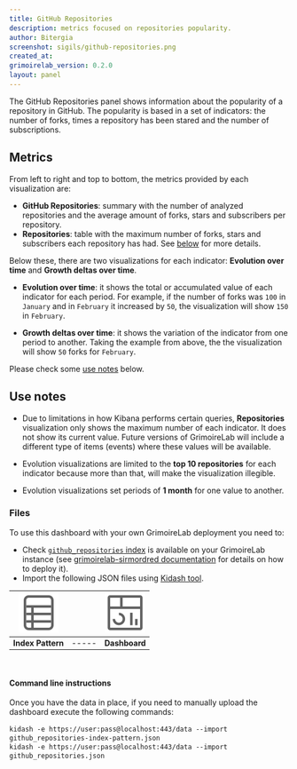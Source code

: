 ```yaml
---
title: GitHub Repositories
description: metrics focused on repositories popularity.
author: Bitergia
screenshot: sigils/github-repositories.png
created_at: 
grimoirelab_version: 0.2.0
layout: panel
---
```


The GitHub Repositories panel shows information about the popularity
of a repository in GitHub. The popularity is based in a set of
indicators: the number of forks, times a repository has been stared
and the number of subscriptions.

## Metrics

From left to right and top to bottom, the metrics provided by each
visualization are:

* **GitHub Repositories**: summary with the number of analyzed repositories
and the average amount of forks, stars and subscribers per
repository.
* **Repositories**: table with the maximum number of forks, stars
and subscribers each repository has had. See [below](#use-notes)
for more details.

Below these, there are two visualizations for each indicator:
**Evolution over time** and **Growth deltas over time**. 

* **Evolution over time**: it shows the total or accumulated value
of each indicator for each period. For example, if the number of
forks was `100` in `January` and in `February` it increased by `50`,
the visualization will show `150` in `February`.

* **Growth deltas over time**: it shows the variation of the indicator
from one period to another. Taking the example from above, the
the visualization will show `50` forks for `February`.

Please check some [use notes](#use-notes) below.

## Use notes

* Due to limitations in how Kibana performs certain queries, **Repositories**
visualization only shows the maximum number of each indicator. It does not
show its current value. Future versions of GrimoireLab will include
a different type of items (events) where these values will be available. 
   
* Evolution visualizations are limited to the **top 10 repositories** for each
indicator because more than that, will make the visualization illegible.

* Evolution visualizations set periods of **1 month** for one value to another.

### Files
To use this dashboard with your own GrimoireLab deployment you need to:
* Check [`github_repositories` index][github_repositories-schema] is available on your GrimoireLab instance
(see [grimoirelab-sirmordred documentation][sirmordred-github_repositories] for details on how to deploy it).
* Import the following JSON files using [Kidash tool](https://github.com/chaoss/grimoirelab-kidash/).

| [![Index Pattern][ip-icon]][index-pattern] | | [![Dashboard][dash-icon]][dashboard] |
| :---------: | ---------- | :-------------: |
| **Index Pattern** | ----- | **Dashboard** |

<br />

#### Command line instructions
Once you have the data in place, if you need to manually upload the dashboard execute the
following commands:
```
kidash -e https://user:pass@localhost:443/data --import github_repositories-index-pattern.json
kidash -e https://user:pass@localhost:443/data --import github_repositories.json
```

[github_repositories-schema]: https://github.com/chaoss/grimoirelab-elk/blob/master/schema/github_repos.csv
[sirmordred-github_repositories]: https://github.com/chaoss/grimoirelab-sirmordred#repo
[dash-icon]: ../assets/images/icons/dashboard.png
[ip-icon]: ../assets/images/icons/file-ruled.png
[index-pattern]: https://raw.githubusercontent.com/chaoss/grimoirelab-sigils/master/json/github_repositories-index-pattern.json
[dashboard]: https://raw.githubusercontent.com/chaoss/grimoirelab-sigils/master/json/github_repositories.json
